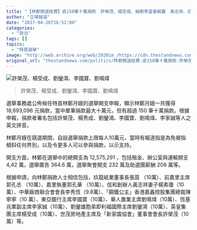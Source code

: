 ```yaml
---
title: "【林鄭競選經費】逾150筆十萬捐款　許榮茂、楊受成、細劉等富豪解囊　黃志祥、四叔家人有份捐"
author: "立場報道"
date: "2017-04-26T16:52:00"
categories:
  - "政治"
tags: []
topics:
  - "特首選舉"
image: "http://web.archive.org/web/2020im_/https://cdn.thestandnews.com/media/photos/cache/lau-01_vFT7p_1200x0.png"
original_url: "thestandnews.com/politics/林鄭競選經費-逾150筆十萬捐款-許榮茂-楊受成-細劉等富豪解囊-黃志祥-四叔家人有份捐"
---
```

![許榮茂、楊受成、劉鑾鴻、李國寶、劉鳴煒](http://web.archive.org/web/2020im_/https://cdn.thestandnews.com/media/photos/cache/lau-01_vFT7p_1200x0.png)

> 許榮茂、楊受成、劉鑾鴻、李國寶、劉鳴煒

選舉事務處公佈候任特首林鄭月娥的選舉開支申報，顯示林鄭月娥一共獲得 18,693,096 元捐款，當中單筆捐款最大十萬元，但有超過 150 筆十萬捐款。根據申報，捐款者署名包括許榮茂、楊秀成、劉鑾鴻、李國寶、劉鳴煒、李家誠等人之英文拼音。

林鄭月娥在競選期間，自設選舉捐款上限每人10萬元，當時有報道指是為免被指傾斜任何界別，以及令更多人可以參與捐款，以示支持。

開支方面，林鄭在選舉中的總開支為 12,575,291 ，包括租金、辦公室與運輸開支 4,42 萬，選舉廣告 364.6 萬，選舉聚會開支 232 萬及助選團薪酬 208 萬等。

根據申請，向林鄭捐款人士相信包括，玖龍紙業董事長張茵 （10萬）、前嘉里主席郭孔丞 （10萬）、嘉里執董郭孔華 （10萬）、信和創辦人黃志祥妻子楊素瓊（10萬）、中華廠商聯合會會長李秀恆（9.8萬）、「鋼鐵公主」香港嘉鑫控股集團總裁陳寧寧（10 萬）、東亞銀行主席李國寶（10萬）、華人置業主席劉鳴煒（10萬）、恆基兆業副主席李家誠（10萬）、劉鑾雄胞弟即利福國際主席劉鑾鴻（10萬）、英皇集團主席楊受成（10萬）、世茂房地產主席及「新家園協會」董事會會長許榮茂（10萬）等。